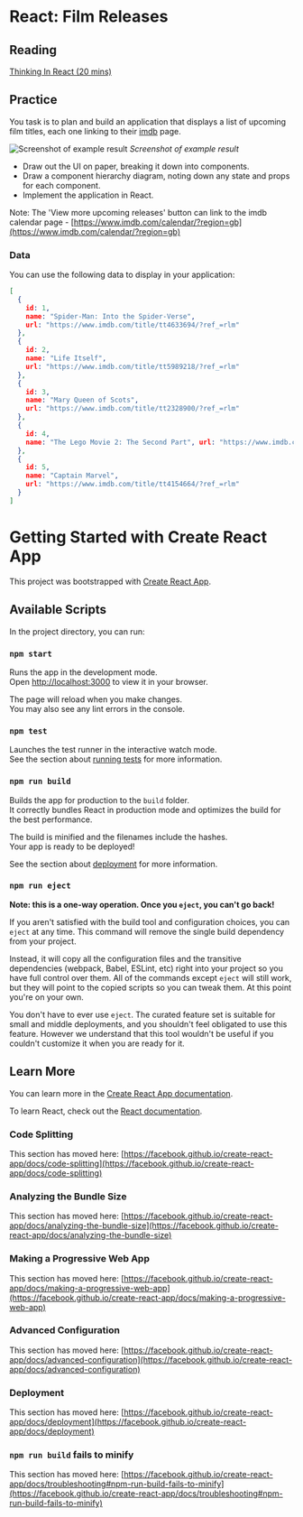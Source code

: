 # React: Film Releases

## Reading

[Thinking In React (20 mins)](https://facebook.github.io/react/docs/thinking-in-react.html)

## Practice

You task is to plan and build an application that displays a list of upcoming film titles, each one linking to their [imdb](https://www.imdb.com/) page.

![Screenshot of example result](images/film-releases.png)
*Screenshot of example result*

- Draw out the UI on paper, breaking it down into components.
- Draw a component hierarchy diagram, noting down any state and props for each component.
- Implement the application in React.

Note: The 'View more upcoming releases' button can link to the imdb calendar page - [https://www.imdb.com/calendar/?region=gb](https://www.imdb.com/calendar/?region=gb)

### Data

You can use the following data to display in your application:

```json
[
  {
    id: 1,
    name: "Spider-Man: Into the Spider-Verse",
    url: "https://www.imdb.com/title/tt4633694/?ref_=rlm"
  },
  {
    id: 2,
    name: "Life Itself",
    url: "https://www.imdb.com/title/tt5989218/?ref_=rlm"
  },
  {
    id: 3,
    name: "Mary Queen of Scots",
    url: "https://www.imdb.com/title/tt2328900/?ref_=rlm"
  },
  {
    id: 4,
    name: "The Lego Movie 2: The Second Part", url: "https://www.imdb.com/title/tt3513498/?ref_=rlm"
  },
  {
    id: 5,
    name: "Captain Marvel",
    url: "https://www.imdb.com/title/tt4154664/?ref_=rlm"
  }
]
```




# Getting Started with Create React App

This project was bootstrapped with [Create React App](https://github.com/facebook/create-react-app).

## Available Scripts

In the project directory, you can run:

### `npm start`

Runs the app in the development mode.\
Open [http://localhost:3000](http://localhost:3000) to view it in your browser.

The page will reload when you make changes.\
You may also see any lint errors in the console.

### `npm test`

Launches the test runner in the interactive watch mode.\
See the section about [running tests](https://facebook.github.io/create-react-app/docs/running-tests) for more information.

### `npm run build`

Builds the app for production to the `build` folder.\
It correctly bundles React in production mode and optimizes the build for the best performance.

The build is minified and the filenames include the hashes.\
Your app is ready to be deployed!

See the section about [deployment](https://facebook.github.io/create-react-app/docs/deployment) for more information.

### `npm run eject`

**Note: this is a one-way operation. Once you `eject`, you can't go back!**

If you aren't satisfied with the build tool and configuration choices, you can `eject` at any time. This command will remove the single build dependency from your project.

Instead, it will copy all the configuration files and the transitive dependencies (webpack, Babel, ESLint, etc) right into your project so you have full control over them. All of the commands except `eject` will still work, but they will point to the copied scripts so you can tweak them. At this point you're on your own.

You don't have to ever use `eject`. The curated feature set is suitable for small and middle deployments, and you shouldn't feel obligated to use this feature. However we understand that this tool wouldn't be useful if you couldn't customize it when you are ready for it.

## Learn More

You can learn more in the [Create React App documentation](https://facebook.github.io/create-react-app/docs/getting-started).

To learn React, check out the [React documentation](https://reactjs.org/).

### Code Splitting

This section has moved here: [https://facebook.github.io/create-react-app/docs/code-splitting](https://facebook.github.io/create-react-app/docs/code-splitting)

### Analyzing the Bundle Size

This section has moved here: [https://facebook.github.io/create-react-app/docs/analyzing-the-bundle-size](https://facebook.github.io/create-react-app/docs/analyzing-the-bundle-size)

### Making a Progressive Web App

This section has moved here: [https://facebook.github.io/create-react-app/docs/making-a-progressive-web-app](https://facebook.github.io/create-react-app/docs/making-a-progressive-web-app)

### Advanced Configuration

This section has moved here: [https://facebook.github.io/create-react-app/docs/advanced-configuration](https://facebook.github.io/create-react-app/docs/advanced-configuration)

### Deployment

This section has moved here: [https://facebook.github.io/create-react-app/docs/deployment](https://facebook.github.io/create-react-app/docs/deployment)

### `npm run build` fails to minify

This section has moved here: [https://facebook.github.io/create-react-app/docs/troubleshooting#npm-run-build-fails-to-minify](https://facebook.github.io/create-react-app/docs/troubleshooting#npm-run-build-fails-to-minify)
